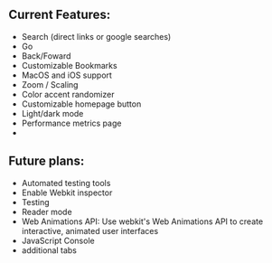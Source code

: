 ## Current Features: 
- Search (direct links or google searches)
- Go
- Back/Foward
- Customizable Bookmarks
- MacOS and iOS support
- Zoom / Scaling
- Color accent randomizer
- Customizable homepage button
- Light/dark mode
- Performance metrics page
- 

## Future plans: 
- Automated testing tools
- Enable Webkit inspector
- Testing
- Reader mode
- Web Animations API: Use webkit's Web Animations API to create interactive, animated user interfaces
- JavaScript Console
- additional tabs
